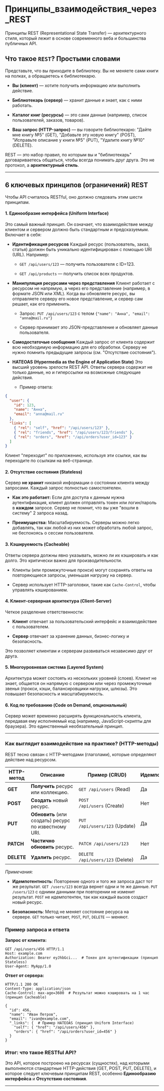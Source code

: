 # Принципы_взаимодействия_через_REST

Принципы REST (Representational State Transfer) — архитектурного стиля, который лежит в основе современного веба и большинства публичных API.

## Что такое `REST`? Простыми словами

Представьте, что вы приходите в библиотеку. Вы не меняете сами книги на полках, а обращаетесь к библиотекарю.

- **Вы (клиент)** — хотите получить информацию или выполнить действие.
    
- **Библиотекарь (сервер)** — хранит данные и знает, как с ними работать.
    
- **Каталог книг (ресурсы)** — это сами данные (например, список пользователей, заказов, товаров).
    
- **Ваш запрос (HTTP-запрос)** — вы говорите библиотекарю: "Дайте мне книгу №5" (GET), "Добавьте эту новую книгу" (POST), "Исправьте описание у книги №5" (PUT), "Удалите книгу №10" (DELETE).


REST — это набор правил, по которым вы и "библиотекарь" договариваетесь общаться, чтобы всегда понимать друг друга. Это не протокол, а **архитектурный стиль**.

---
## 6 ключевых принципов (ограничений) REST

Чтобы API считалось RESTful, оно должно следовать этим шести принципам.

#### 1. Единообразие интерфейса (Uniform Interface)

Это самый важный принцип. Он означает, что взаимодействие между клиентом и сервером должно быть стандартным и предсказуемым. Включает в себя:

- **Идентификация ресурсов** Каждый ресурс (пользователь, заказ, статья) должен быть уникально идентифицирован с помощью URI (URL). Например:
    
    - `GET /api/users/123` — получить пользователя с ID=123.
        
    - `GET /api/products` — получить список всех продуктов.
        
- **Манипуляция ресурсами через представления** Клиент работает с ресурсом не напрямую, а через его представление (например, в формате JSON или XML). Когда вы обновляете ресурс, вы отправляете серверу его новое представление, и сервер сам решает, как его применить.
    
    - Запрос: `PUT /api/users/123` с телом `{"name": "Анна", "email": "anna@mail.ru"}`
        
    - Сервер принимает это JSON-представление и обновляет данные пользователя.
        
- **Самодостаточые сообщения** Каждый запрос от клиента содержит всю необходимую информацию для его обработки. Серверу не нужно помнить предыдущие запросы (см. "Отсутствие состояния").
    
- **HATEOAS (Hypermedia as the Engine of Application State)** Это высший уровень зрелости REST API. Ответы сервера содержат не только данные, но и гиперссылки на возможные следующие действия.
    
    - Пример ответа:
```json
{
  "user": {
    "id": 123,
    "name": "Анна",
    "email": "anna@mail.ru"
  },
  "links": [
    { "rel": "self", "href": "/api/users/123" },
    { "rel": "friends", "href": "/api/users/123/friends" },
    { "rel": "orders", "href": "/api/orders?user_id=123" }
  ]
}
```
Клиент "переходит" по приложению, используя эти ссылки, как вы переходите по ссылкам на веб-странице.    

#### 2. Отсутствие состояния (Stateless)

Сервер **не хранит** никакой информации о состоянии клиента между запросами. Каждый запрос полностью самостоятелен.

- **Как это работает:** Если для доступа к данным нужна аутентификация, клиент должен отправлять токен или логин/пароль в **каждом** запросе. Сервер не помнит, что вы уже "вошли в систему" 2 запроса назад.
    
- **Преимущества:** Масштабируемость. Серверы можно легко добавлять, так как любой из них может обработать любой запрос, не беспокоясь о сессии пользователя.    

#### 3. Кэшируемость (Cacheable)

Ответы сервера должны явно указывать, можно ли их кэшировать и как долго. Это критически важно для производительности.

- Клиенты (или промежуточные прокси) могут сохранять ответы на повторяющиеся запросы, уменьшая нагрузку на сервер.
    
- Сервер использует HTTP-заголовки, такие как `Cache-Control`, чтобы управлять кэшированием.    

#### 4. Клиент-серверная архитектура (Client-Server)

Четкое разделение ответственности:

- **Клиент** отвечает за пользовательский интерфейс и взаимодействие с пользователем.
    
- **Сервер** отвечает за хранение данных, бизнес-логику и безопасность.
    

Это позволяет клиентам и серверам развиваться независимо друг от друга.

#### 5. Многоуровневая система (Layered System)

Архитектура может состоять из нескольких уровней (слоев). Клиент не знает, общается он напрямую с сервером или через промежуточные звенья (прокси, кэши, балансировщики нагрузки, шлюзы). Это повышает безопасность и масштабируемость.

#### 6. Код по требованию (Code on Demand, опциональный)

Сервер может временно расширять функциональность клиента, передавая ему исполняемый код (например, JavaScript-скрипты для браузера). Это единственный необязательный принцип.

---

### Как выглядит взаимодействие на практике? (HTTP-методы)

REST тесно связан с HTTP-методами (глаголами), которые определяют действие над ресурсом.

|HTTP-метод|Описание|Пример (CRUD)|Идемпотентность*|Безопасность*|
|---|---|---|---|---|
|**GET**|**Получить** ресурс или коллекцию.|`GET /api/users` (Read)|Да|Да|
|**POST**|**Создать** новый ресурс.|`POST /api/users` (Create)|Нет|Нет|
|**PUT**|**Обновить** (или создать) ресурс по известному URI.|`PUT /api/users/123` (Update)|Да|Нет|
|**PATCH**|**Частично обновить** ресурс.|`PATCH /api/users/123`|Нет|Нет|
|**DELETE**|**Удалить** ресурс.|`DELETE /api/users/123` (Delete)|Да|Нет|

_Примечания:_

- **Идемпотентность**: Повторение одного и того же запроса даст тот же результат. `GET /users/123` всегда вернет одни и те же данные. `PUT /users/123` с одними данными при повторении не изменит результат. `POST` не идемпотентен, так как каждый вызов создаст новый ресурс.
    
- **Безопасность**: Метод не меняет состояние ресурса на сервере. `GET` только читает, `POST`, `PUT`, `DELETE` — меняют.
    

### Пример запроса и ответа

**Запрос от клиента:**
```http
GET /api/users/456 HTTP/1.1
Host: example.com
Authorization: Bearer eyJhbGci...  # Токен для аутентификации (принцип Stateless)
User-Agent: MyApp/1.0
```

**Ответ от сервера:**
```http
HTTP/1.1 200 OK
Content-Type: application/json
Cache-Control: max-age=3600  # Результат можно кэшировать на 1 час (принцип Cacheable)

{
  "id": 456,
  "name": "Иван Петров",
  "email": "ivan@example.com",
  "_links": {  # Пример HATEOAS (принцип Uniform Interface)
    "self": { "href": "/api/users/456" },
    "orders": { "href": "/api/orders?user_id=456" }
  }
}
```

### Итог: что такое RESTful API?

Это API, которое построено на ресурсах (сущностях), над которыми выполняются стандартные HTTP-действия (GET, POST, PUT, DELETE), и которое следует ключевым принципам REST, особенно **Единообразию интерфейса** и **Отсутствию состояния**.

---
